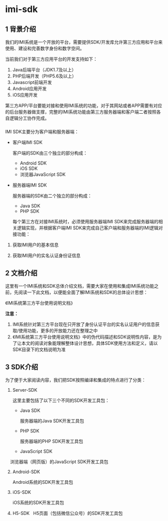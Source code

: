 # imi-sdk
## 1 背景介绍

  我们的IMI系统是一个开放的平台，需要提供SDK/开发库允许第三方应用和平台来使用、建设和完善数字身份和数字空间。



  当前我们对于第三方应用平台的开发支持如下：

1. Java后端平台（JDK1.7及以上）
2. PHP后端开发（PHP5.6及以上）
3. Javascript前端开发
4. Android应用开发
5. iOS应用开发

  第三方APP/平台要能对接和使用IMI系统的功能，对于其网站或者APP需要有对应的后台服务器做支撑，完整的IMI系统功能由第三方服务器端和客户端二者按照各自逻辑分工协作完成。

##### 

  IMI SDK主要分为客户端和服务器端：

- 客户端IMI SDK

  客户端的SDK由三个独立的部分构成：

  - Android SDK
  - iOS SDK
  - 浏览器JavaScript SDK

- 服务器端IMI SDK

  服务器端的SDK由二个独立的部分构成：

  - Java SDK
  - PHP SDK



  每个第三方在对接IMI系统时，必须使用服务器端IMI SDK来完成服务器端的相关逻辑实现，并根据客户端IMI SDK来完成自己客户端和服务器端的IMI逻辑对接功能：

1. 获取IMI用户的基本信息

2. 获取IMI用户的实名认证身份证信息



## 2 文档介绍

  这里有一个IMI系统和SDK总体介绍文档，需要大家在使用和集成IMI系统功能之前，先阅读一下此文档，以便能全面了解IMI系统和SDK的总体设计思想：

  《IMI系统第三方平台使用说明文档》



**注意：**

1. IMI系统针对第三方平台现在只开放了身份认证平台的实名认证用户的信息获取/使用功能，更多的开放能力还在整理之中
2. 《IMI系统第三方平台使用说明文档》中的伪代码描述和SDK说明性内容，是为了让本文的阅读对象能理解整体设计思想，具体SDK使用方法和定义，请以SDK目录下的文档说明为准



## 3 SDK介绍

  为了便于大家阅读内容，我们把SDK按照编译和集成的特点进行了分类：

1. Server-SDK

   这里主要包括了以下三个不同的SDK开发工具包：

   - Java SDK

     服务器端的Java SDK开发工具包

   - PHP SDK

     服务器端的PHP SDK开发工具包

   - JavaScript SDK

     浏览器端（网页版）的JavaScript SDK开发工具包

2. Android-SDK

   Android系统的SDK开发工具包

3. iOS-SDK

   iOS系统的SDK开发工具包
   
4. H5-SDK
   H5页面（包括微信公众号）的SDK开发工具包
